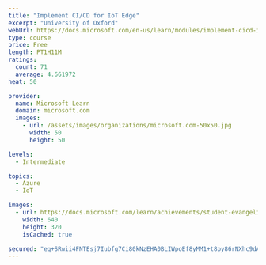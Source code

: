 ```yaml
---
title: "Implement CI/CD for IoT Edge"
excerpt: "University of Oxford"
webUrl: https://docs.microsoft.com/en-us/learn/modules/implement-cicd-iot-edge/
type: course
price: Free
length: PT1H11M
ratings:
  count: 71
  average: 4.661972
heat: 50

provider:
  name: Microsoft Learn
  domain: microsoft.com
  images:
    - url: /assets/images/organizations/microsoft.com-50x50.jpg
      width: 50
      height: 50

levels:
  - Intermediate

topics:
  - Azure
  - IoT

images:
  - url: https://docs.microsoft.com/learn/achievements/student-evangelism/implement-cicd-for-iot-edge-social.png
    width: 640
    height: 320
    isCached: true

secured: "eq+SRwii4FNTEsj7Iubfg7Ci80kNzEHA0BLIWpoEf8yMM1+t8py86rNXhc9dALpZDV5Dc8M1d/4DSFloIqLkbYv55scaMQRPYsRDg35VEFCj3AoRlgfQgvkPAie2rEnZOHVQmTngHkXsN3bRtWSfZi4wXXJKzMAmHKs4h5Z6hX85cCnJ9VG5Yq9vr+7ym++uyksbL/eBgQWtmzkivasbKYvVQHxzrMChD0PckDQ0BNwDSxkWbhkvg6+roEnnn+QdccIoW+kDamqupuEmcxIaEu0AHirw/CSvi+3KkBAqu94y+btN/E6TqoMRE0V++4P2dVhTJZG7xrvDD/TrIxtAV6/Cnks66NsqS6T+SQCAi4i8XPWxe42EfR3cln/sIakEIicCUo2dFu7dps9UmQdDkmGK9yG2frWn2iISx+K1tw8=;vvLPihNHQe7hr3AftP14hQ=="
---
```


